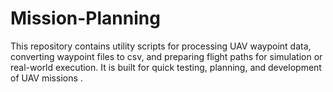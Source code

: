 # Mission-Planning
This repository contains utility scripts for processing UAV waypoint data, converting waypoint files to csv, and preparing flight paths for simulation or real-world execution. It is built for quick testing, planning, and development of UAV missions .
